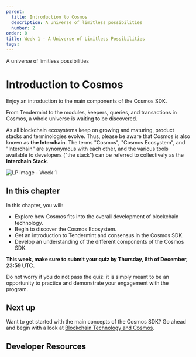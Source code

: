 ```yaml
---
parent:
  title: Introduction to Cosmos
  description: A universe of limitless possibilities
  number: 2
order: 0
title: Week 1 - A Universe of Limitless Possibilities
tags:
---
```


<div class="tm-overline tm-rf-1 tm-lh-title tm-medium tm-muted">A universe of limitless possibilities</div>
<h1 class="mt-4 mb-6">Introduction to Cosmos</h1>

Enjoy an introduction to the main components of the Cosmos SDK.

From Tendermint to the modules, keepers, queries, and transactions in Cosmos, a whole universe is waiting to be discovered.

<HighlightBox type="info">

As all blockchain ecosystems keep on growing and maturing, product stacks and terminologies evolve. Thus, please be aware that Cosmos is also known as **the Interchain**. The terms "Cosmos", "Cosmos Ecosystem", and "Interchain" are synonymous with each other, and the various tools available to developers ("the stack") can be referred to collectively as the **Interchain Stack**.

</HighlightBox>

![LP image - Week 1](/ida-course/LPs/week-1/images/cosmos_dev_portal_module-03-lp.png)

## In this chapter

<HighlightBox type="learning">

In this chapter, you will:

* Explore how Cosmos fits into the overall development of blockchain technology.
* Begin to discover the Cosmos Ecosystem.
* Get an introduction to Tendermint and consensus in the Cosmos SDK.
* Develop an understanding of the different components of the Cosmos SDK.

</HighlightBox>

**This week, make sure to submit your quiz by Thursday, 8th of December, 23:59 UTC.**

Do not worry if you do not pass the quiz: it is simply meant to be an opportunity to practice and demonstrate your engagement with the program.

## Next up

Want to get started with the main concepts of the Cosmos SDK? Go ahead and begin with a look at [Blockchain Technology and Cosmos](/academy/1-what-is-cosmos/1-blockchain-and-cosmos.md).

## Developer Resources

<div v-for="resource in $themeConfig.resources">
  <Resource
    :title="resource.title"
    :description="resource.description"
    :links="resource.links"
    :image="resource.image"
    :large="true"
  />
  <br/>
</div>
